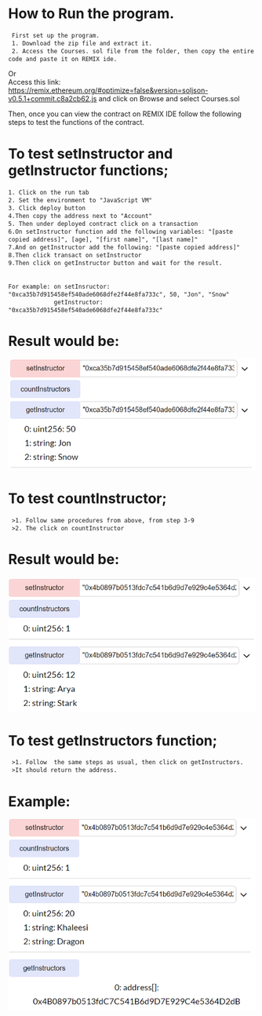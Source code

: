
#  How to Run the program. 
     First set up the program. 
     1. Download the zip file and extract it.
     2. Access the Courses. sol file from the folder, then copy the entire code and paste it on REMIX ide.
   
   Or    
   Access this link: https://remix.ethereum.org/#optimize=false&version=soljson-v0.5.1+commit.c8a2cb62.js and click on Browse and select Courses.sol
   

Then, once you can view the contract on REMIX IDE follow the following steps to test the functions of the contract.

# To test setInstructor and getInstructor functions;
    1. Click on the run tab
    2. Set the environment to "JavaScript VM"
    3. Click deploy button
    4.Then copy the address next to "Account"
    5. Then under deployed contract click on a transaction
    6.On setInstructor function add the following variables: "[paste copied address]", [age], "[first name]", "[last name]"
    7.And on getInstructor add the following: "[paste copied address]"
    8.Then click transact on setInstructor
    9.Then click on getInstructor button and wait for the result.
    

    For example: on setInsructor: "0xca35b7d915458ef540ade6068dfe2f44e8fa733c", 50, "Jon", "Snow"
                 getInstructor: "0xca35b7d915458ef540ade6068dfe2f44e8fa733c"
             
 # Result would be:
 ![image](https://github.com/Dilianny/BlockchainHW4/blob/master/HW4%20images/getInstructor.PNG)
 
 # To test countInstructor;
     >1. Follow same procedures from above, from step 3-9
     >2. The click on countInstructor
 
# Result would be: 
 ![image](https://github.com/Dilianny/BlockchainHW4/blob/master/HW4%20images/countInstructor.PNG)
 
 # To test getInstructors function;
     >1. Follow  the same steps as usual, then click on getInstructors.
     >It should return the address.

 # Example: 
 ![image](https://github.com/Dilianny/BlockchainHW4/blob/master/HW4%20images/getInstructors.PNG)
 
 






